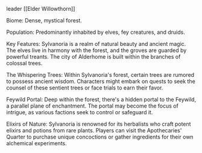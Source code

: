 leader [[Elder Willowthorn]] 

Biome: Dense, mystical forest.

Population: Predominantly inhabited by elves, fey creatures, and druids.

Key Features: Sylvanoria is a realm of natural beauty and ancient magic. The elves live in harmony with the forest, and the groves are guarded by powerful treants. The city of Alderhome is built within the branches of colossal trees.



The Whispering Trees: Within Sylvanoria's forest, certain trees are rumored to possess ancient wisdom. Characters might embark on quests to seek the counsel of these sentient trees or face trials to earn their favor.

  

Feywild Portal: Deep within the forest, there's a hidden portal to the Feywild, a parallel plane of enchantment. The portal may become the focus of intrigue, as various factions seek to control or safeguard it.

  

Elixirs of Nature: Sylvanoria is renowned for its herbalists who craft potent elixirs and potions from rare plants. Players can visit the Apothecaries' Quarter to purchase unique concoctions or gather ingredients for their own alchemical experiments.